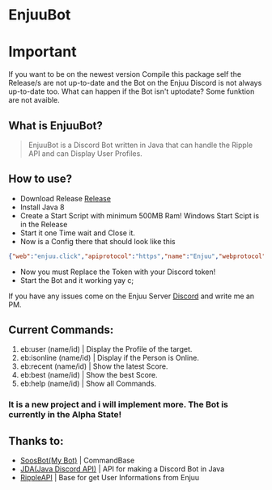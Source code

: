 # EnjuuBot

# Important
If you want to be on the newest version Compile this package self the Release/s are not up-to-date and the Bot on the Enjuu Discord is not always up-to-date too. What can happen if the Bot isn't uptodate? Some funktion are not avaible.

## What is EnjuuBot?
> EnjuuBot is a Discord
Bot written in Java that
can handle the Ripple API
and can Display User Profiles.

## How to use?
* Download Release [Release](https://github.com/Enjuu/EnjuuBot/releases)
* Install Java 8
* Create a Start Script with minimum 500MB Ram! Windows Start Scipt is in the Release
* Start it one Time wait and Close it.
* Now is a Config there that should look like this
```json
{"web":"enjuu.click","apiprotocol":"https","name":"Enjuu","webprotocol":"https","api":"enjuu.click","token":"NaN","status":"on Enjuu"}
```
* Now you must Replace the Token with your Discord token!
* Start the Bot and it working yay c;

If you have any issues come on the Enjuu Server [Discord](https://discord.gg/N9KpaWn) and write me an PM.

## Current Commands:
1. eb:user (name/id) | Display the Profile of the target.
2. eb:isonline (name/id) | Display if the Person is Online.
3. eb:recent (name/id) | Show the latest Score.
4. eb:best (name/id) | Show the best Score.
5. eb:help (name/id) | Show all Commands.
### It is a new project and i will implement more. The Bot is currently in the Alpha State!

## Thanks to:
* [SoosBot(My Bot)](https://github.com/MarcPlaying/SoosBot-Discord-Bot) | CommandBase
* [JDA(Java Discord API)](https://github.com/DV8FromTheWorld/JDA) | API for making a Discord Bot in Java
* [RippleAPI](https://zxq.co/ripple/rippleapi) | Base for get User Informations from Enjuu
